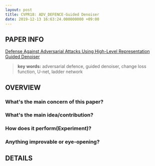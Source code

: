 ```yaml
---
layout: post
title: CVPR18: ADV_DEFENCE-Guided Denoiser
date: 2019-12-13 16:63:24.000000000 +09:00
---
```


## PAPER INFO
[Defense Against Adversarial Attacks Using High-Level Representation Guided Denoiser](https://arxiv.org/abs/1712.02976)

>**key words:** adversarial defence, guided denoiser, change loss function, U-net, ladder network

## OVERVIEW
### What's the main concern of this paper?
### What's the main idea/contribution?
### How does it perform(Experiment)?
### Anything improvable or eye-opening?

## DETAILS
